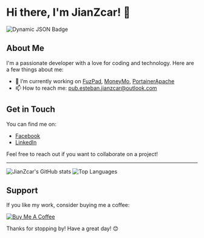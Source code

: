 # Hi there, I'm JianZcar! 👋
<img alt="Dynamic JSON Badge" src="https://img.shields.io/badge/dynamic/json?url=https%3A%2F%2Fapi.github-star-counter.workers.dev%2Fuser%2FJianZcar&query=%24.stars&prefix=%E2%AD%90%EF%B8%8F&style=for-the-badge&logo=github&label=STARS%20">

## About Me

I'm a passionate developer with a love for coding and technology. Here are a few things about me:

- 🔭 I’m currently working on [FuzPad](https://github.com/JianZcar/FuzPad), [MoneyMo](https://github.com/masisikip/MoneyMo), [PortainerApache](https://github.com/JianZcar/PortainerApache)
- 📫 How to reach me: pub.esteban.jianzcar@outlook.com

## Get in Touch

You can find me on:

- [Facebook](https://www.facebook.com/jian.zcar.esteban.pro)
- [LinkedIn](https://www.linkedin.com/in/jian-z-car-esteban-057018305/)

Feel free to reach out if you want to collaborate on a project!

---
![JianZcar's GitHub stats](https://github-readme-stats.vercel.app/api?username=jianzcar&show_icons=true&theme=transparent)
![Top Languages](https://github-readme-stats.vercel.app/api/top-langs/?username=jianzcar&layout=compact&theme=transparent)

## Support

If you like my work, consider buying me a coffee:

[![Buy Me A Coffee](https://img.shields.io/badge/-Buy%20me%20a%20coffee-FFDD00?style=flat&logo=buy-me-a-coffee&logoColor=black)](https://buymeacoffee.com/jianzcar)

Thanks for stopping by! Have a great day! 😊
